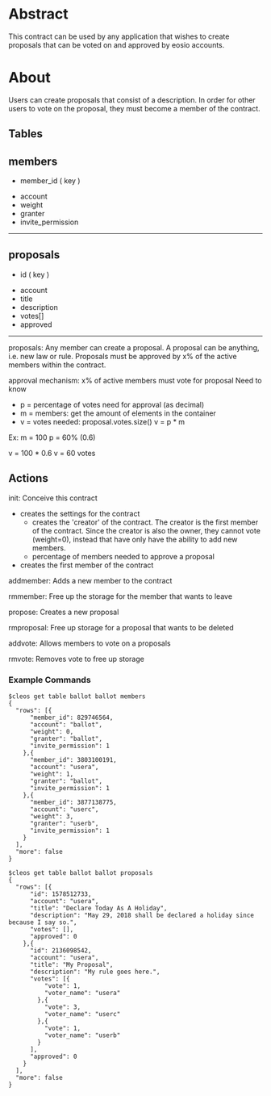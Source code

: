 # Abstract
This contract can be used by any application that wishes to create proposals that can be voted on and approved by eosio accounts.

# About
Users can create proposals that consist of a description.  In order for other users to vote on the proposal, they must become a member of the contract.


## Tables
members
--------
* member_id ( key )
+ account
+ weight
+ granter
+ invite_permission
--------

proposals
---------
* id  ( key )
+ account
+ title
+ description
+ votes[]
+ approved
---------

proposals: Any member can create a proposal.  A proposal can be anything, i.e. new law or rule.  Proposals must be approved by x% of the active members within the contract.

approval mechanism:
x% of active members must vote for proposal
Need to know
* p = percentage of votes need for approval (as decimal)
* m = members: get the amount of elements in the container
* v = votes needed: proposal.votes.size()
v = p * m

Ex:
m = 100
p = 60% (0.6)

v = 100 * 0.6
v = 60 votes

## Actions
init: Conceive this contract
* creates the settings for the contract
  * creates the 'creator' of the contract.  The creator is the first member of the
    contract.  Since the creator is also the owner, they cannot vote (weight=0), 
    instead that have only have the ability to add new members.
  * percentage of members needed to approve a proposal
* creates the first member of the contract

addmember: Adds a new member to the contract

rmmember: Free up the storage for the member that wants to leave

propose: Creates a new proposal

rmproposal: Free up storage for a proposal that wants to be deleted

addvote: Allows members to vote on a proposals

rmvote: Removes vote to free up storage

### Example Commands
```
$cleos get table ballot ballot members
{
  "rows": [{
      "member_id": 829746564,
      "account": "ballot",
      "weight": 0,
      "granter": "ballot",
      "invite_permission": 1
    },{
      "member_id": 3803100191,
      "account": "usera",
      "weight": 1,
      "granter": "ballot",
      "invite_permission": 1
    },{
      "member_id": 3877138775,
      "account": "userc",
      "weight": 3,
      "granter": "userb",
      "invite_permission": 1
    }
  ],
  "more": false
}

```

```
$cleos get table ballot ballot proposals
{
  "rows": [{
      "id": 1578512733,
      "account": "usera",
      "title": "Declare Today As A Holiday",
      "description": "May 29, 2018 shall be declared a holiday since because I say so.",
      "votes": [],
      "approved": 0
    },{
      "id": 2136098542,
      "account": "usera",
      "title": "My Proposal",
      "description": "My rule goes here.",
      "votes": [{
          "vote": 1,
          "voter_name": "usera"
        },{
          "vote": 3,
          "voter_name": "userc"
        },{
          "vote": 1,
          "voter_name": "userb"
        }
      ],
      "approved": 0
    }
  ],
  "more": false
}
```